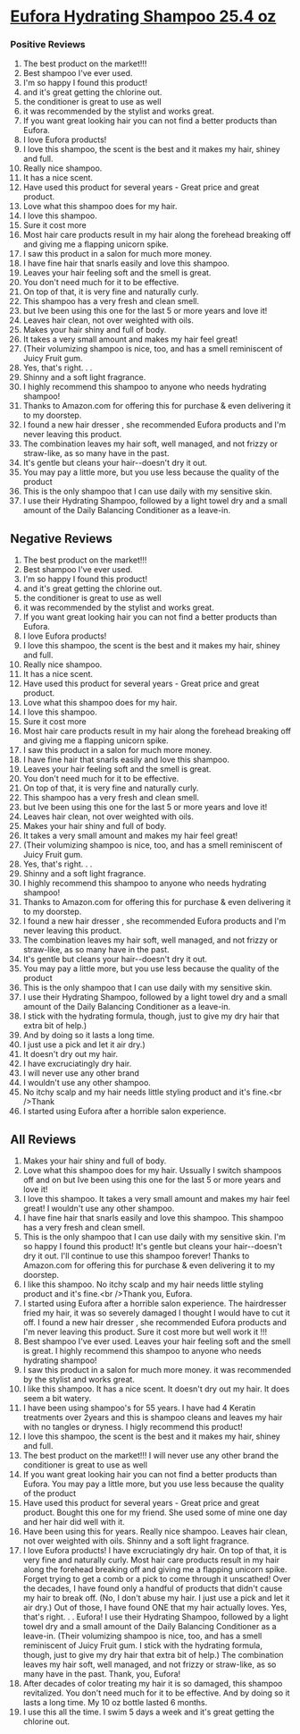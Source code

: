 # [Eufora Hydrating Shampoo 25.4 oz](https://products.checkmycream.com/products/Eufora-Hydrating-Shampoo-25.4-oz.html)

### Positive Reviews

<ol>
      <li>The best product on the market!!!  </li>
      <li>Best shampoo I&#x27;ve ever used.  </li>
      <li>I&#x27;m so happy I found this product!  </li>
      <li>and it&#x27;s great getting the chlorine out.</li>
      <li>the conditioner is great to use as well</li>
      <li>it was recommended by the stylist and works great.</li>
      <li>If you want  great looking hair you can not find a better products than Eufora.</li>
      <li>I love Eufora products!  </li>
      <li>I love this shampoo, the scent is the best and it makes my hair,  shiney and full.</li>
      <li>Really nice shampoo.</li>
      <li>It has a nice scent.</li>
      <li>Have used this product for several years - Great price and great product.  </li>
      <li>Love what this shampoo does for my hair.</li>
      <li>I love this shampoo.</li>
      <li>Sure it cost more</li>
      <li>Most hair care products result in my hair along the forehead breaking off and giving me a flapping unicorn spike.  </li>
      <li>I saw this product in a salon for much more money.  </li>
      <li>I have fine hair that snarls easily and love this shampoo.</li>
      <li>Leaves your hair feeling soft and the smell is great.  </li>
      <li>You don&#x27;t need much for it to be effective.</li>
      <li>On top of that, it is very fine and naturally curly.  </li>
      <li>This shampoo has a very fresh and clean smell.</li>
      <li>but Ive been using this one for the last 5 or more years and love it!</li>
      <li>Leaves hair clean, not over weighted with oils.</li>
      <li>Makes your hair shiny and full of body.</li>
      <li>It takes a very small amount and makes my hair feel great!</li>
      <li>(Their volumizing shampoo is nice, too, and has a smell reminiscent of Juicy Fruit gum.  </li>
      <li>Yes, that&#x27;s right. . .  </li>
      <li>Shinny and a soft light fragrance.</li>
      <li>I highly recommend this shampoo to anyone who needs hydrating shampoo!</li>
      <li>Thanks to Amazon.com for offering this for purchase &amp; even delivering it to my doorstep.</li>
      <li>I found a new hair dresser , she recommended Eufora products and I&#x27;m never leaving this product.</li>
      <li>The combination leaves my hair soft, well managed, and not frizzy or straw-like, as so many have in the past.  </li>
      <li>It&#x27;s gentle but cleans your hair--doesn&#x27;t dry it out.  </li>
      <li>You may pay a little more, but you use less because the quality of the product</li>
      <li>This is the only shampoo that I can use daily with my sensitive skin.  </li>
      <li>I use their Hydrating Shampoo, followed by a light towel dry and a small amount of the Daily Balancing Conditioner as a leave-in.  </li>
</ol>


<h2>Negative Reviews</h2>
<ol>
<li> The best product on the market!!!  </li>
<li> Best shampoo I&#x27;ve ever used.  </li>
<li> I&#x27;m so happy I found this product!  </li>
<li> and it&#x27;s great getting the chlorine out.</li>
<li> the conditioner is great to use as well</li>
<li> it was recommended by the stylist and works great.</li>
<li> If you want  great looking hair you can not find a better products than Eufora.</li>
<li> I love Eufora products!  </li>
<li> I love this shampoo, the scent is the best and it makes my hair,  shiney and full.</li>
<li> Really nice shampoo.</li>
<li> It has a nice scent.</li>
<li> Have used this product for several years - Great price and great product.  </li>
<li> Love what this shampoo does for my hair.</li>
<li> I love this shampoo.</li>
<li> Sure it cost more</li>
<li> Most hair care products result in my hair along the forehead breaking off and giving me a flapping unicorn spike.  </li>
<li> I saw this product in a salon for much more money.  </li>
<li> I have fine hair that snarls easily and love this shampoo.</li>
<li> Leaves your hair feeling soft and the smell is great.  </li>
<li> You don&#x27;t need much for it to be effective.</li>
<li> On top of that, it is very fine and naturally curly.  </li>
<li> This shampoo has a very fresh and clean smell.</li>
<li> but Ive been using this one for the last 5 or more years and love it!</li>
<li> Leaves hair clean, not over weighted with oils.</li>
<li> Makes your hair shiny and full of body.</li>
<li> It takes a very small amount and makes my hair feel great!</li>
<li> (Their volumizing shampoo is nice, too, and has a smell reminiscent of Juicy Fruit gum.  </li>
<li> Yes, that&#x27;s right. . .  </li>
<li> Shinny and a soft light fragrance.</li>
<li> I highly recommend this shampoo to anyone who needs hydrating shampoo!</li>
<li> Thanks to Amazon.com for offering this for purchase &amp; even delivering it to my doorstep.</li>
<li> I found a new hair dresser , she recommended Eufora products and I&#x27;m never leaving this product.</li>
<li> The combination leaves my hair soft, well managed, and not frizzy or straw-like, as so many have in the past.  </li>
<li> It&#x27;s gentle but cleans your hair--doesn&#x27;t dry it out.  </li>
<li> You may pay a little more, but you use less because the quality of the product</li>
<li> This is the only shampoo that I can use daily with my sensitive skin.  </li>
<li> I use their Hydrating Shampoo, followed by a light towel dry and a small amount of the Daily Balancing Conditioner as a leave-in.  </li>
<li> I stick with the hydrating formula, though, just to give my dry hair that extra bit of help.)  </li>
<li> And by doing so it lasts a long time.</li>
<li> I just use a pick and let it air dry.)  </li>
<li> It doesn&#x27;t dry out my hair.</li>
<li> I have excruciatingly dry hair.  </li>
<li> I will never use any other brand  </li>
<li> I wouldn&#x27;t use any other shampoo.</li>
<li> No itchy scalp and my hair needs little styling product and it&#x27;s fine.&lt;br /&gt;Thank</li>
<li> I started using Eufora after a horrible salon experience.</li>
</ol>

<h2>All Reviews</h2>

<ol>
    <li> Makes your hair shiny and full of body.</li>
    <li> Love what this shampoo does for my hair. Ussually I switch shampoos off and on but Ive been using this one for the last 5 or more years and love it!</li>
    <li> I love this shampoo. It takes a very small amount and makes my hair feel great! I wouldn&#x27;t use any other shampoo.</li>
    <li> I have fine hair that snarls easily and love this shampoo. This shampoo has a very fresh and clean smell.</li>
    <li> This is the only shampoo that I can use daily with my sensitive skin.  I&#x27;m so happy I found this product!  It&#x27;s gentle but cleans your hair--doesn&#x27;t dry it out.  I&#x27;ll continue to use this shampoo forever!  Thanks to Amazon.com for offering this for purchase &amp; even delivering it to my doorstep.</li>
    <li> I like this shampoo. No itchy scalp and my hair needs little styling product and it&#x27;s fine.&lt;br /&gt;Thank you, Eufora.</li>
    <li> I started using Eufora after a horrible salon experience. The hairdresser fried my hair, it was so severely damaged I thought I would have to cut it off. I found a new hair dresser , she recommended Eufora products and I&#x27;m never leaving this product. Sure it cost more but well work it !!!</li>
    <li> Best shampoo I&#x27;ve ever used.  Leaves your hair feeling soft and the smell is great.  I highly recommend this shampoo to anyone who needs hydrating shampoo!</li>
    <li> I saw this product in a salon for much more money.  it was recommended by the stylist and works great.</li>
    <li> I like this shampoo. It has a nice scent. It doesn&#x27;t dry out my hair. It does seem a bit watery.</li>
    <li> I have been using shampoo&#x27;s for 55 years.  I have had 4 Keratin treatments over 2years and this is shampoo cleans and leaves my hair with no tangles or dryness.  I higly recommend this product!</li>
    <li> I love this shampoo, the scent is the best and it makes my hair,  shiney and full.</li>
    <li> The best product on the market!!!  I will never use any other brand  the conditioner is great to use as well</li>
    <li> If you want  great looking hair you can not find a better products than Eufora. You may pay a little more, but you use less because the quality of the product</li>
    <li> Have used this product for several years - Great price and great product.  Bought this one for my friend.  She used some of mine one day and her hair did well with it.</li>
    <li> Have been using this for years. Really nice shampoo. Leaves hair clean, not over weighted with oils. Shinny and a soft light fragrance.</li>
    <li> I love Eufora products!  I have excruciatingly dry hair.  On top of that, it is very fine and naturally curly.  Most hair care products result in my hair along the forehead breaking off and giving me a flapping unicorn spike.  Forget trying to get a comb or a pick to come through it unscathed!  Over the decades, I have found only a handful of products that didn&#x27;t cause my hair to break off.  (No, I don&#x27;t abuse my hair.  I just use a pick and let it air dry.)  Out of those, I have found ONE that my hair actually loves.  Yes, that&#x27;s right. . .  Eufora!  I use their Hydrating Shampoo, followed by a light towel dry and a small amount of the Daily Balancing Conditioner as a leave-in.  (Their volumizing shampoo is nice, too, and has a smell reminiscent of Juicy Fruit gum.  I stick with the hydrating formula, though, just to give my dry hair that extra bit of help.)  The combination leaves my hair soft, well managed, and not frizzy or straw-like, as so many have in the past.  Thank, you, Eufora!</li>
    <li> After decades of color treating my hair it is so damaged, this shampoo revitalized. You don&#x27;t need much for it to be effective. And by doing so it lasts a long time. My 10 oz bottle lasted 6 months.</li>
    <li> I use this all the time.  I swim 5 days a week and it&#x27;s great getting the chlorine out.</li>
</ol>




